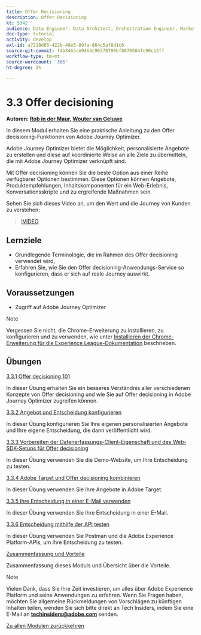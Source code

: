 ```yaml
---
title: Offer Decisioning
description: Offer Decisioning
kt: 5342
audience: Data Engineer, Data Architect, Orchestration Engineer, Marketer
doc-type: tutorial
activity: develop
exl-id: a7218d65-422b-48e5-89fa-864c5af8d1c6
source-git-commit: f4b3463ce9464c96378790bf8070504fc90cb2ff
workflow-type: tm+mt
source-wordcount: '365'
ht-degree: 2%

---
```


# 3.3 Offer decisioning

**Autoren: [Rob in der Maur](https://www.linkedin.com/in/ridmaur/), [Wouter van Geluwe](https://www.linkedin.com/in/woutervangeluwe/)**

In diesem Modul erhalten Sie eine praktische Anleitung zu den Offer decisioning-Funktionen von Adobe Journey Optimizer.

Adobe Journey Optimizer bietet die Möglichkeit, personalisierte Angebote zu erstellen und diese auf koordinierte Weise an alle Ziele zu übermitteln, die mit Adobe Journey Optimizer verknüpft sind.

Mit Offer decisioning können Sie die beste Option aus einer Reihe verfügbarer Optionen bestimmen. Diese Optionen können Angebote, Produktempfehlungen, Inhaltskomponenten für ein Web-Erlebnis, Konversationsskripte und zu ergreifende Maßnahmen sein.

Sehen Sie sich dieses Video an, um den Wert und die Journey von Kunden zu verstehen:

>[!VIDEO](https://video.tv.adobe.com/v/328829?quality=12&learn=on)

## Lernziele

- Grundlegende Terminologie, die im Rahmen des Offer decisioning verwendet wird,
- Erfahren Sie, wie Sie den Offer decisioning-Anwendungs-Service so konfigurieren, dass er sich auf reale Journey auswirkt.

## Voraussetzungen

- Zugriff auf Adobe Journey Optimizer

>[!NOTE]
>
>Vergessen Sie nicht, die Chrome-Erweiterung zu installieren, zu konfigurieren und zu verwenden, wie unter [Installieren der Chrome-Erweiterung für die Experience League-Dokumentation](../../gettingstarted/gettingstarted/ex1.md) beschrieben.

## Übungen

[3.3.1 Offer decisioning 101](./ex1.md)

In dieser Übung erhalten Sie ein besseres Verständnis aller verschiedenen Konzepte von Offer decisioning und wie Sie auf Offer decisioning in Adobe Journey Optimizer zugreifen können.

[3.3.2 Angebot und Entscheidung konfigurieren](./ex2.md)

In dieser Übung konfigurieren Sie Ihre eigenen personalisierten Angebote und Ihre eigene Entscheidung, die dann veröffentlicht wird.

[3.3.3 Vorbereiten der Datenerfassungs-Client-Eigenschaft und des Web-SDK-Setups für Offer decisioning](./ex3.md)

In dieser Übung verwenden Sie die Demo-Website, um Ihre Entscheidung zu testen.

[3.3.4 Adobe Target und Offer decisioning kombinieren](./ex4.md)

In dieser Übung verwenden Sie Ihre Angebote in Adobe Target.

[3.3.5 Ihre Entscheidung in einer E-Mail verwenden](./ex5.md)

In dieser Übung verwenden Sie Ihre Entscheidung in einer E-Mail.

[3.3.6 Entscheidung mithilfe der API testen](./ex6.md)

In dieser Übung verwenden Sie Postman und die Adobe Experience Platform-APIs, um Ihre Entscheidung zu testen.

[Zusammenfassung und Vorteile](./summary.md)

Zusammenfassung dieses Moduls und Übersicht über die Vorteile.

>[!NOTE]
>
>Vielen Dank, dass Sie Ihre Zeit investieren, um alles über Adobe Experience Platform und seine Anwendungen zu erfahren. Wenn Sie Fragen haben, möchten Sie allgemeine Rückmeldungen von Vorschlägen zu künftigen Inhalten teilen, wenden Sie sich bitte direkt an Tech Insiders, indem Sie eine E-Mail an **techinsiders@adobe.com** senden.

[Zu allen Modulen zurückkehren](../../../overview.md)
